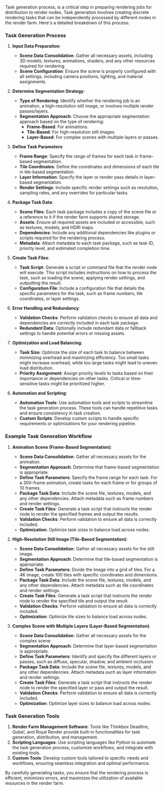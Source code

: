 Task generation process, is a critical step in preparing rendering jobs for distribution to render nodes. Task generation involves creating discrete rendering tasks that can be independently processed by different nodes in the render farm. Here's a detailed breakdown of this process:

### Task Generation Process

1. **Input Data Preparation**:
   - **Scene Data Consolidation**: Gather all necessary assets, including 3D models, textures, animations, shaders, and any other resources required for rendering.
   - **Scene Configuration**: Ensure the scene is properly configured with all settings, including camera positions, lighting, and material assignments.

2. **Determine Segmentation Strategy**:
   - **Type of Rendering**: Identify whether the rendering job is an animation, a high-resolution still image, or involves multiple render passes/layers.
   - **Segmentation Approach**: Choose the appropriate segmentation approach based on the type of rendering:
     - **Frame-Based**: For animations.
     - **Tile-Based**: For high-resolution still images.
     - **Layer-Based**: For complex scenes with multiple layers or passes.

3. **Define Task Parameters**:
   - **Frame Range**: Specify the range of frames for each task in frame-based segmentation.
   - **Tile Coordinates**: Define the coordinates and dimensions of each tile in tile-based segmentation.
   - **Layer Information**: Specify the layer or render pass details in layer-based segmentation.
   - **Render Settings**: Include specific render settings such as resolution, sampling rates, and any overrides for particular tasks.

4. **Package Task Data**:
   - **Scene Files**: Each task package includes a copy of the scene file or a reference to it if the render farm supports shared storage.
   - **Assets**: Ensure all required assets are included or accessible, such as textures, models, and HDRI maps.
   - **Dependencies**: Include any additional dependencies like plugins or scripts required for the rendering process.
   - **Metadata**: Attach metadata to each task package, such as task ID, priority level, and estimated completion time.

5. **Create Task Files**:
   - **Task Script**: Generate a script or command file that the render node will execute. This script includes instructions on how to process the task, such as loading the scene, applying render settings, and outputting the result.
   - **Configuration File**: Include a configuration file that details the specific parameters for the task, such as frame numbers, tile coordinates, or layer settings.

6. **Error Handling and Redundancy**:
   - **Validation Checks**: Perform validation checks to ensure all data and dependencies are correctly included in each task package.
   - **Redundant Data**: Optionally include redundant data or fallback settings to handle potential errors or missing assets.

7. **Optimization and Load Balancing**:
   - **Task Size**: Optimize the size of each task to balance between minimizing overhead and maximizing efficiency. Too small tasks might increase overhead, while too large tasks might lead to uneven load distribution.
   - **Priority Assignment**: Assign priority levels to tasks based on their importance or dependencies on other tasks. Critical or time-sensitive tasks might be prioritized higher.

8. **Automation and Scripting**:
   - **Automation Tools**: Use automation tools and scripts to streamline the task generation process. These tools can handle repetitive tasks and ensure consistency in task creation.
   - **Custom Scripts**: Develop custom scripts to handle specific requirements or optimizations for your rendering pipeline.

### Example Task Generation Workflow

1. **Animation Scene (Frame-Based Segmentation)**:
   - **Scene Data Consolidation**: Gather all necessary assets for the animation.
   - **Segmentation Approach**: Determine that frame-based segmentation is appropriate.
   - **Define Task Parameters**: Specify the frame range for each task. For a 300-frame animation, create tasks for each frame or for groups of 10 frames.
   - **Package Task Data**: Include the scene file, textures, models, and any other dependencies. Attach metadata such as frame numbers and render settings.
   - **Create Task Files**: Generate a task script that instructs the render node to render the specified frames and output the results.
   - **Validation Checks**: Perform validation to ensure all data is correctly included.
   - **Optimization**: Optimize task sizes to balance load across nodes.

2. **High-Resolution Still Image (Tile-Based Segmentation)**:
   - **Scene Data Consolidation**: Gather all necessary assets for the still image.
   - **Segmentation Approach**: Determine that tile-based segmentation is appropriate.
   - **Define Task Parameters**: Divide the image into a grid of tiles. For a 4K image, create 100 tiles with specific coordinates and dimensions.
   - **Package Task Data**: Include the scene file, textures, models, and any other dependencies. Attach metadata such as tile coordinates and render settings.
   - **Create Task Files**: Generate a task script that instructs the render node to render the specified tile and output the result.
   - **Validation Checks**: Perform validation to ensure all data is correctly included.
   - **Optimization**: Optimize tile sizes to balance load across nodes.

3. **Complex Scene with Multiple Layers (Layer-Based Segmentation)**:
   - **Scene Data Consolidation**: Gather all necessary assets for the complex scene.
   - **Segmentation Approach**: Determine that layer-based segmentation is appropriate.
   - **Define Task Parameters**: Identify and specify the different layers or passes, such as diffuse, specular, shadow, and ambient occlusion.
   - **Package Task Data**: Include the scene file, textures, models, and any other dependencies. Attach metadata such as layer information and render settings.
   - **Create Task Files**: Generate a task script that instructs the render node to render the specified layer or pass and output the result.
   - **Validation Checks**: Perform validation to ensure all data is correctly included.
   - **Optimization**: Optimize layer sizes to balance load across nodes.

### Task Generation Tools

1. **Render Farm Management Software**: Tools like Thinkbox Deadline, Qube!, and Royal Render provide built-in functionalities for task generation, distribution, and management.
2. **Scripting Languages**: Use scripting languages like Python to automate the task generation process, customize workflows, and integrate with existing tools.
3. **Custom Tools**: Develop custom tools tailored to specific needs and workflows, ensuring seamless integration and optimal performance.

By carefully generating tasks, you ensure that the rendering process is efficient, minimizes errors, and maximizes the utilization of available resources in the render farm.